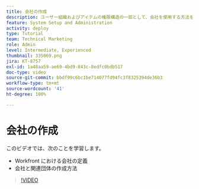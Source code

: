 ```yaml
---
title: 会社の作成
description: ユーザー組織およびアイテムの権限構造の一部として、会社を使用する方法を説明します。その後、組織の会社を作成します。
feature: System Setup and Administration
activity: deploy
type: Tutorial
team: Technical Marketing
role: Admin
level: Intermediate, Experienced
thumbnail: 335069.png
jira: KT-8757
exl-id: 1a48aa59-ae69-4bd9-843c-8edfc0bdb517
doc-type: video
source-git-commit: bbdf99c6bc1be714077fd94fc3f8325394de36b3
workflow-type: tm+mt
source-wordcount: '41'
ht-degree: 100%

---
```


# 会社の作成

このビデオでは、次のことを学習します。

* Workfront における会社の定義
* 会社と関連団体の作成方法

>[!VIDEO](https://video.tv.adobe.com/v/335069/?quality=12&learn=on&enablevpops=1)

